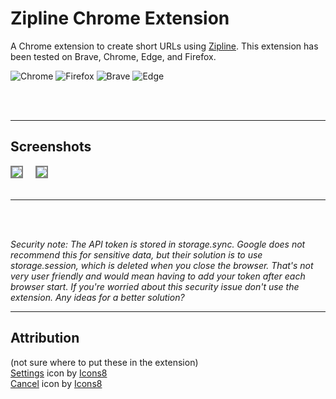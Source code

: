 # Zipline Chrome Extension
A Chrome extension to create short URLs using [Zipline](https://zipline.diced.tech/). This extension has been tested on Brave, Chrome, Edge, and Firefox.

![Chrome](https://github.com/alrra/browser-logos/blob/main/src/chrome/chrome_64x64.png?raw=true)
![Firefox](https://github.com/alrra/browser-logos/blob/main/src/firefox/firefox_64x64.png?raw=true)
![Brave](https://github.com/alrra/browser-logos/blob/main/src/brave/brave_64x64.png?raw=true)
![Edge](https://github.com/alrra/browser-logos/blob/main/src/edge/edge_64x64.png?raw=true)

<br>
<br>

***

## Screenshots

<img src="https://h8ks.me/u/8gFUxK.png" style="border: 2px solid grey"> &nbsp; &nbsp; <img src="https://h8ks.me/u/n2Xs1x.png" style="border: 2px solid grey">
<br>
<br>
***


<br>
<br>

_Security note: The API token is stored in storage.sync. Google does not recommend this for sensitive data, but their solution is to use storage.session, which is deleted when you close the browser. That's not very user friendly and would mean having to add your token after each browser start. If you're worried about this security issue don't use the extension. Any ideas for a better solution?_


***
## Attribution
(not sure where to put these in the extension)  
<a target="_blank" href="https://icons8.com/icon/2969/settings">Settings</a> icon by <a target="_blank" href="https://icons8.com">Icons8</a> <br>
<a target="_blank" href="https://icons8.com/icon/7703/cancel">Cancel</a> icon by <a target="_blank" href="https://icons8.com">Icons8</a>